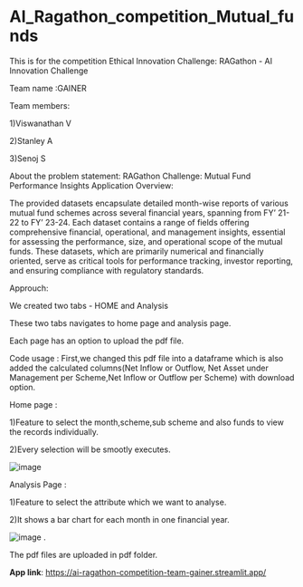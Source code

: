 # AI_Ragathon_competition_Mutual_funds
This is for the competition  Ethical Innovation Challenge: RAGathon - AI Innovation Challenge 

Team name :GAINER 

Team members: 

1)Viswanathan V 

2)Stanley A 

3)Senoj S 

About the problem statement:
RAGathon Challenge: Mutual Fund Performance Insights Application
Overview:

The provided datasets encapsulate detailed month-wise reports of various mutual fund schemes across several financial years, spanning from FY’ 21-22 to FY’ 23-24. Each dataset contains a range of fields offering comprehensive financial, operational, and management insights, essential for assessing the performance, size, and operational scope of the mutual funds. These datasets, which are primarily numerical and financially oriented, serve as critical tools for performance tracking, investor reporting, and ensuring compliance with regulatory standards.


 
Approuch:

We created two tabs - HOME and Analysis 

These two tabs navigates to home page and analysis page. 

Each page has an option to upload the pdf file. 

Code usage : First,we changed this pdf file into a dataframe which is also added the calculated columns(Net Inflow or Outflow, Net Asset under Management per Scheme,Net Inflow or Outflow per Scheme) with download option.

Home page :

1)Feature to select the month,scheme,sub scheme and also funds to view the records individually.

2)Every selection will be smootly executes.

![image](https://github.com/viswanathan-v/AI_Ragathon_competition_Mutual_funds/assets/98252535/53aed970-7702-4b7d-81a5-a954a1227f5b)

Analysis Page :

1)Feature to select the attribute which we want to analyse.

2)It shows a bar chart for each month in one financial year.

![image](https://github.com/viswanathan-v/AI_Ragathon_competition_Mutual_funds/assets/98252535/4c429994-54f5-4e9e-99bf-c51e27d0ef56) .

The pdf files are uploaded in pdf folder.

 **App link**: https://ai-ragathon-competition-team-gainer.streamlit.app/

